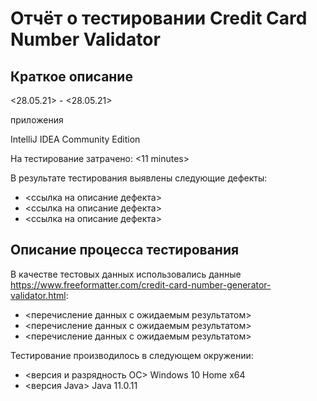 # Отчёт о тестировании Credit Card Number Validator

## Краткое описание

<28.05.21> - <28.05.21>  

приложения 

IntelliJ IDEA Community Edition

На тестирование затрачено: <11 minutes>

В результате тестирования выявлены следующие дефекты:
* <ссылка на описание дефекта>
* <ссылка на описание дефекта>
* <ссылка на описание дефекта>

## Описание процесса тестирования

В качестве тестовых данных использовались данные <https://www.freeformatter.com/credit-card-number-generator-validator.html>:
* <перечисление данных с ожидаемым результатом>
* <перечисление данных с ожидаемым результатом>
* <перечисление данных с ожидаемым результатом>

Тестирование производилось в следующем окружении:
* <версия и разрядность ОС>
  Windows 10 Home x64
* <версия Java>
  Java 11.0.11

